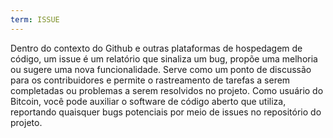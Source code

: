```yaml
---
term: ISSUE
---
```


Dentro do contexto do Github e outras plataformas de hospedagem de código, um issue é um relatório que sinaliza um bug, propõe uma melhoria ou sugere uma nova funcionalidade. Serve como um ponto de discussão para os contribuidores e permite o rastreamento de tarefas a serem completadas ou problemas a serem resolvidos no projeto. Como usuário do Bitcoin, você pode auxiliar o software de código aberto que utiliza, reportando quaisquer bugs potenciais por meio de issues no repositório do projeto.